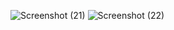 ![Screenshot (21)](https://github.com/user-attachments/assets/4a9806f4-81af-4c54-8598-d68f95ff6295)
![Screenshot (22)](https://github.com/user-attachments/assets/aca957e4-9cfd-472b-8c59-a4dd27259d19)

